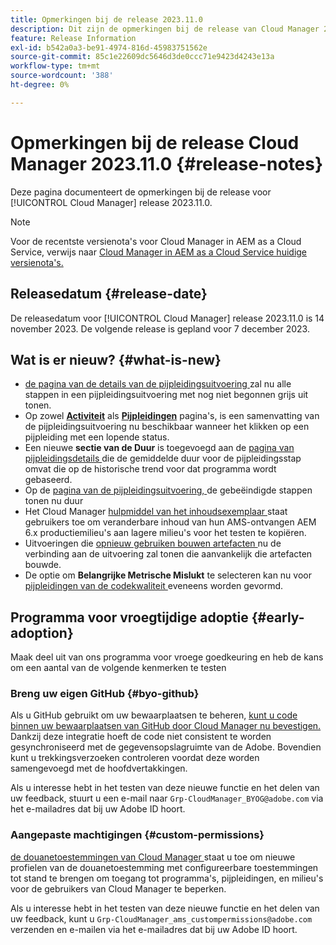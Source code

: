 ```yaml
---
title: Opmerkingen bij de release 2023.11.0
description: Dit zijn de opmerkingen bij de release van Cloud Manager 2023.11.0.
feature: Release Information
exl-id: b542a0a3-be91-4974-816d-45983751562e
source-git-commit: 85c1e22609dc5646d3de0ccc71e9423d4243e13a
workflow-type: tm+mt
source-wordcount: '388'
ht-degree: 0%

---
```


# Opmerkingen bij de release Cloud Manager 2023.11.0 {#release-notes}

Deze pagina documenteert de opmerkingen bij de release voor [!UICONTROL Cloud Manager] release 2023.11.0.

>[!NOTE]
>
>Voor de recentste versienota&#39;s voor Cloud Manager in AEM as a Cloud Service, verwijs naar [ Cloud Manager in AEM as a Cloud Service huidige versienota&#39;s.](https://experienceleague.adobe.com/docs/experience-manager-cloud-service/content/implementing/using-cloud-manager/release-notes-cloud-manager/release-notes-cm-current.html)

## Releasedatum {#release-date}

De releasedatum voor [!UICONTROL Cloud Manager] release 2023.11.0 is 14 november 2023. De volgende release is gepland voor 7 december 2023.

## Wat is er nieuw? {#what-is-new}

* [ de pagina van de details van de pijpleidingsuitvoering ](/help/using/managing-pipelines.md#view-details) zal nu alle stappen in een pijpleidingsuitvoering met nog niet begonnen grijs uit tonen.
* Op zowel **[Activiteit](/help/using/managing-pipelines.md#activity)** als **[Pijpleidingen](/help/using/managing-pipelines.md#pipelines)** pagina&#39;s, is een samenvatting van de pijpleidingsuitvoering nu beschikbaar wanneer het klikken op een pijpleiding met een lopende status.
* Een nieuwe **sectie van de Duur** is toegevoegd aan de [ pagina van pijpleidingsdetails ](/help/using/managing-pipelines.md#view-details) die de gemiddelde duur voor de pijpleidingsstap omvat die op de historische trend voor dat programma wordt gebaseerd.
* Op de [ pagina van de pijpleidingsuitvoering, ](/help/using/managing-pipelines.md#activity-window) de gebeëindigde stappen tonen nu duur
* Het Cloud Manager [ hulpmiddel van het inhoudsexemplaar ](/help/using/content-copy.md) staat gebruikers toe om veranderbare inhoud van hun AMS-ontvangen AEM 6.x productiemilieu&#39;s aan lagere milieu&#39;s voor het testen te kopiëren.
* Uitvoeringen die [ opnieuw gebruiken bouwen artefacten ](/help/getting-started/project-setup.md#build-artifact-reuse) nu de verbinding aan de uitvoering zal tonen die aanvankelijk die artefacten bouwde.
* De optie om **Belangrijke Metrische Mislukt** te selecteren kan nu voor [ pijpleidingen van de codekwaliteit ](/help/using/non-production-pipelines.md) eveneens worden gevormd.

## Programma voor vroegtijdige adoptie {#early-adoption}

Maak deel uit van ons programma voor vroege goedkeuring en heb de kans om een aantal van de volgende kenmerken te testen

### Breng uw eigen GitHub {#byo-github}

Als u GitHub gebruikt om uw bewaarplaatsen te beheren, [ kunt u code binnen uw bewaarplaatsen van GitHub door Cloud Manager nu bevestigen.](/help/managing-code/private-repositories.md) Dankzij deze integratie hoeft de code niet consistent te worden gesynchroniseerd met de gegevensopslagruimte van de Adobe. Bovendien kunt u trekkingsverzoeken controleren voordat deze worden samengevoegd met de hoofdvertakkingen.

Als u interesse hebt in het testen van deze nieuwe functie en het delen van uw feedback, stuurt u een e-mail naar `Grp-CloudManager_BYOG@adobe.com` via het e-mailadres dat bij uw Adobe ID hoort.

### Aangepaste machtigingen {#custom-permissions}

[ de douanetoestemmingen van Cloud Manager ](/help/using/custom-permissions.md) staat u toe om nieuwe profielen van de douanetoestemming met configureerbare toestemmingen tot stand te brengen om toegang tot programma&#39;s, pijpleidingen, en milieu&#39;s voor de gebruikers van Cloud Manager te beperken.

Als u interesse hebt in het testen van deze nieuwe functie en het delen van uw feedback, kunt u `Grp-CloudManager_ams_custompermissions@adobe.com` verzenden en e-mailen via het e-mailadres dat bij uw Adobe ID hoort.
